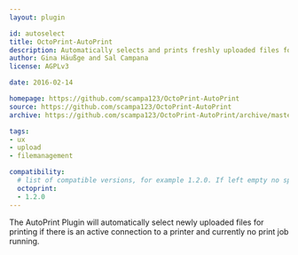 ```yaml
---
layout: plugin

id: autoselect
title: OctoPrint-AutoPrint
description: Automatically selects and prints freshly uploaded files for printing if no print job is currently active.
author: Gina Häußge and Sal Campana
license: AGPLv3

date: 2016-02-14

homepage: https://github.com/scampa123/OctoPrint-AutoPrint
source: https://github.com/scampa123/OctoPrint-AutoPrint
archive: https://github.com/scampa123/OctoPrint-AutoPrint/archive/master.zip

tags:
- ux
- upload
- filemanagement

compatibility:
  # list of compatible versions, for example 1.2.0. If left empty no specific version requirement will be assumed
  octoprint:
  - 1.2.0
---
```


The AutoPrint Plugin will automatically select newly uploaded files for
printing if there is an active connection to a printer and currently no print
job running.
